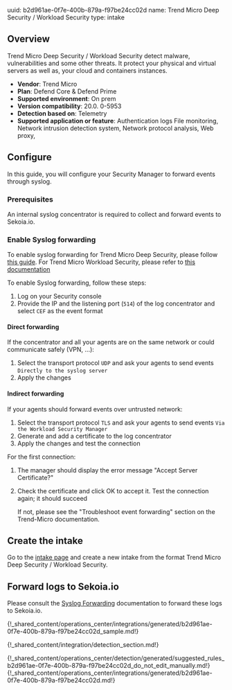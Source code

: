 uuid: b2d961ae-0f7e-400b-879a-f97be24cc02d
name: Trend Micro Deep Security / Workload Security
type: intake

## Overview

Trend Micro Deep Security / Workload Security detect malware, vulnerabilities and some other threats.
It protect your physical and virtual servers as well as, your cloud and containers instances.

- **Vendor**: Trend Micro
- **Plan**: Defend Core & Defend Prime
- **Supported environment**: On prem
- **Version compatibility**: 20.0. 0-5953
- **Detection based on**: Telemetry
- **Supported application or feature**: Authentication logs	File monitoring, Network intrusion detection system, Network protocol analysis, Web proxy,


## Configure

In this guide, you will configure your Security Manager to forward events through syslog.

### Prerequisites

An internal syslog concentrator is required to collect and forward events to Sekoia.io.

### Enable Syslog forwarding

To enable syslog forwarding for Trend Micro Deep Security, please follow [this guide](https://help.deepsecurity.trendmicro.com/20_0/on-premise/event-syslog.html).
For Trend Micro Workload Security, please refer to [this documentation](https://cloudone.trendmicro.com/docs/workload-security/event-syslog/)

To enable Syslog forwarding, follow these steps:

1. Log on your Security console
2. Provide the IP and the listening port (`514`) of the log concentrator and select `CEF` as the event format

#### Direct forwarding

If the concentrator and all your agents are on the same network or could communicate safely (VPN, ...):

1. Select the transport protocol `UDP` and ask your agents to send events `Directly to the syslog server`
2. Apply the changes

#### Indirect forwarding

If your agents should forward events over untrusted network:

1. Select the transport protocol `TLS` and ask your agents to send events `Via the Workload Security Manager`
2. Generate and add a certificate to the log concentrator
3. Apply the changes and test the connection

For the first connection:

1. The manager should display the error message "Accept Server Certificate?"
2. Check the certificate and click OK to accept it. Test the connection again; it should succeed

   If not, please see the "Troubleshoot event forwarding" section on the Trend-Micro documentation.


## Create the intake

Go to the [intake page](https://app.sekoia.io/operations/intakes) and create a new intake from the format Trend Micro Deep Security / Workload Security.


## Forward logs to Sekoia.io

Please consult the [Syslog Forwarding](/integration/ingestion_methods/syslog/sekoiaio_forwarder) documentation to forward these logs to Sekoia.io.

{!_shared_content/operations_center/integrations/generated/b2d961ae-0f7e-400b-879a-f97be24cc02d_sample.md!}


{!_shared_content/integration/detection_section.md!}

{!_shared_content/operations_center/detection/generated/suggested_rules_b2d961ae-0f7e-400b-879a-f97be24cc02d_do_not_edit_manually.md!}
{!_shared_content/operations_center/integrations/generated/b2d961ae-0f7e-400b-879a-f97be24cc02d.md!}

